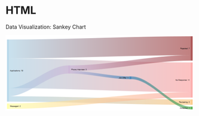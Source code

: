 # HTML
Data Visualization: Sankey Chart

![alt text](https://github.com/njnelso/HTML/blob/main/Screenshot_20230129_105428.png?raw=true)
